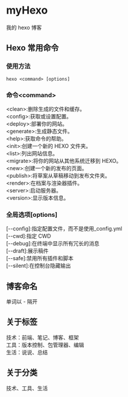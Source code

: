 # myHexo

我的 hexo 博客

## Hexo 常用命令

### 使用方法

`hexo <command> [options]`

### 命令\<command\>

\<clean\>:删除生成的文件和缓存。  
\<config\>:获取或设置配置。  
\<deploy\>:部署你的网站。  
\<generate\>:生成静态文件。  
\<help\>:获取命令的帮助。  
\<init\>:创建一个新的 HEXO 文件夹。  
\<list\>:列出网站信息。  
\<migrate\>:将你的网站从其他系统迁移到 HEXO。  
\<new\>:创建一个新的发布的页面。  
\<publish\>:将草案从草稿移动到发布文件夹。  
\<render\>:在档案与渲染器插件。  
\<server\>:启动服务器。  
\<version\>:显示版本信息。

### 全局选项\[options\]

\[--config\]:指定配置文件，而不是使用\_config.yml  
\[--cwd\]:指定 CWD  
\[--debug\]:在终端中显示所有冗长的消息  
\[--draft\]:展示稿件  
\[--safe\]:禁用所有插件和脚本  
\[--silent\]:在控制台隐藏输出

## 博客命名

单词以 - 隔开

## 关于标签

技术：前端、笔记、博客、框架  
工具：版本控制、包管理器、编辑  
生活：说说、总结

## 关于分类

技术、工具、生活
